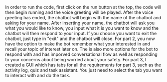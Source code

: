 In order to run the code, first click on the run button at the top, the code will then begin running and the voice greeting will be played. After the voice greeting has ended, the chatbot will begin with the name of the chatbot and asking for your name. After inserting your name, the chatbot will ask you what you would like to know, you input what it is you want to know and the chatbot will then respond to your input. If you choose you want to exit the chatbot, just type in "exit" and the chatbot will close.
For part 2, you now have the option to make the bot remember what your interested in and recall your topic of interest later on. The is also more options for the bot to respond with and has imporved conversational flow as well as responding to your concerns about being worried about your safety. For part 3, I created a GUI which has tabs for all the requirements for part 3, such as the activity log, quiz and task assistant. You just need to select the tab you want to interact with and do the task.

